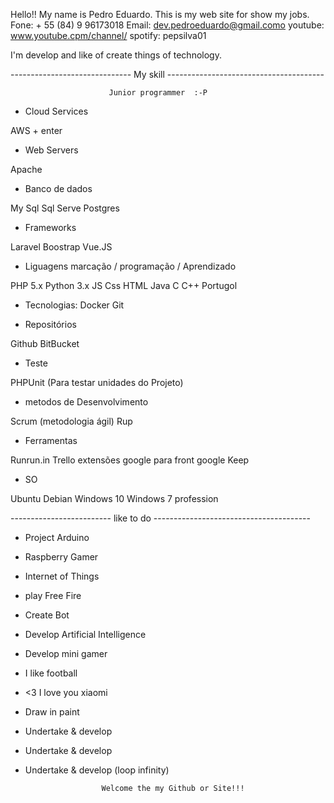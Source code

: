 Hello!! My name is Pedro Eduardo. This is my web site for show my jobs.
Fone: + 55 (84) 9 96173018
Email: dev.pedroeduardo@gmail.como
youtube: www.youtube.cpm/channel/
spotify: pepsilva01


I'm develop and like of create things of technology.

------------------------------ My skill ---------------------------------------

                          Junior programmer  :-P

* Cloud Services

AWS + enter

* Web Servers

Apache

*  Banco de dados

My Sql
Sql Serve
Postgres

* Frameworks

Laravel
Boostrap
Vue.JS

* Liguagens marcação / programação / Aprendizado

PHP 5.x
Python 3.x
JS
Css
HTML
Java
C
C++
Portugol

* Tecnologias:
Docker
Git

* Repositórios

Github
BitBucket

* Teste

PHPUnit (Para testar unidades do Projeto)

* metodos de Desenvolvimento

 Scrum (metodologia ágil)
 Rup

* Ferramentas

Runrun.in
Trello
extensões google para front
google Keep

* SO

Ubuntu
Debian
Windows 10
Windows 7 profession

------------------------- like to do ---------------------------------------

* Project Arduino
* Raspberry Gamer
* Internet of Things
* play Free Fire
* Create Bot
* Develop Artificial Intelligence
* Develop mini gamer
* I like football
* <3 I love you xiaomi
* Draw in paint
* Undertake & develop
* Undertake & develop
* Undertake & develop (loop infinity)

                       Welcome the my Github or Site!!!
